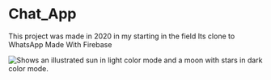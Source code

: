 # Chat_App
This project was made in 2020 in my starting in the field
Its clone to WhatsApp 
Made With Firebase

<picture>
  <source media="(prefers-color-scheme: dark)" srcset="https://upwork-usw2-prod-agora-file-storage.s3.us-west-2.amazonaws.com/profile/portfolio/thumbnail/a88f648dc61afbbb61e3b023506ba28b?response-content-disposition=inline%3B%20filename%3D"image_original"%3B%20filename%2A%3Dutf-8%27%27image_original&X-Amz-Security-Token=IQoJb3JpZ2luX2VjEOb%2F%2F%2F%2F%2F%2F%2F%2F%2F%2FwEaCXVzLXdlc3QtMiJHMEUCIC5d2WmVncQs2JaTYBCu6dJOjCTswQ3NYaH7Jo0du2axAiEAykHpvKgijw0ogvFrNQQKerxn3KufsCNJdwaCpc0jvK8qzQQIbxAAGgw3Mzk5MzkxNzM4MTkiDHSsx8I%2FZSEwMnF7nCqqBBZrRFEt%2FHYE2%2FoBH9m8USBP0aRjhY%2Fe%2Fe6h6BoSOCxnsd9yg3gOJfmb01jyuGXRcfDmSn3OKSHUFENtxfBDsLzc2Bto%2FamAmrOV%2Fhs6Th3Bm7N9PV8TbPIbKgV5bA1gUl3lXxyarYwU6o1pVsOH6lR6aXa%2FTruKIycrBX6lIYs8qHqvqEADawl8sva6vU%2BXaU3iIz9la7otXxwtoUfBNB5rh0uo%2B0OFJm4S6y1zWiHiB3MXlCxG8Y6Z6sU7d3YVNTHDY17398mlThlalPASw0766nk5t7S1BJItBX1SYGUnGgyOfJffi5%2FrvKvKydoFb5akENF8bGTTFNA5JQajsfeKjOzk811bRH7DZJVssOv14suvAxm2ZbfDW6KT8kUjpGBi69fHtyQEvobUGnOn65P2Cvsp1cBJJogruuJmuJwXXqkYRkgt3nyTbOqipIJLUa5v2F5F%2FphmQhlkaroqJNzXBrfufYiSGZRXNEU5nb3ATLaOpdkYKV3Ee%2Bg6kOtkcPR0vVk%2FMT%2FMVl3KCjVMm9URzbZU4MimgqZNXR0zaP44SxUXD484HiltwGJmEktfvEAunIv2Sylxd%2F0qVdYpduA%2Fm7U9FyzCh3XzOMjTPPSYDT90pRFGZ004Cn00snm%2BhidCEtOIWd4xmQVt%2B20gghLrf5M5Swx5QUcI3p1Pi81YhXm7cjLEwHJPqiikzEGYDgTJbtSzqXPa7SM0IGvqES%2FOaU4Xv7njpoFNMK6RwZgGOqcBZ0Ycw3I067oGPZQU6m%2Bb41mpkYOoPte6kt7QDNjbesIIZyFPTb51wGC2td85VzNfedpIFH3%2BscfaQSEq0uAVSAeVH5fsG6SnxvKYuhPNMmKgrX0mYYSxN8mMNmYRCBJpFW4KVnK08eb8CFMu%2BBJgPtuXeqNNz%2BSiGtCqmOR4gIOMwTDPd79GXZ590wJP1pSW%2BOMsEgk1QgoXZWseuhZSvJmRt2AKL%2Fs%3D&X-Amz-Algorithm=AWS4-HMAC-SHA256&X-Amz-Date=20220901T084124Z&X-Amz-SignedHeaders=host&X-Amz-Expires=899&X-Amz-Credential=ASIA2YR6PYW54RVEBY6A%2F20220901%2Fus-west-2%2Fs3%2Faws4_request&X-Amz-Signature=40cbcb6c39bc79095e47d76f7511e6739113d77c4ca330608abe03c6060f0140">
  <source media="(prefers-color-scheme: light)" srcset="https://upwork-usw2-prod-agora-file-storage.s3.us-west-2.amazonaws.com/profile/portfolio/thumbnail/a88f648dc61afbbb61e3b023506ba28b?response-content-disposition=inline%3B%20filename%3D"image_original"%3B%20filename%2A%3Dutf-8%27%27image_original&X-Amz-Security-Token=IQoJb3JpZ2luX2VjEOb%2F%2F%2F%2F%2F%2F%2F%2F%2F%2FwEaCXVzLXdlc3QtMiJHMEUCIC5d2WmVncQs2JaTYBCu6dJOjCTswQ3NYaH7Jo0du2axAiEAykHpvKgijw0ogvFrNQQKerxn3KufsCNJdwaCpc0jvK8qzQQIbxAAGgw3Mzk5MzkxNzM4MTkiDHSsx8I%2FZSEwMnF7nCqqBBZrRFEt%2FHYE2%2FoBH9m8USBP0aRjhY%2Fe%2Fe6h6BoSOCxnsd9yg3gOJfmb01jyuGXRcfDmSn3OKSHUFENtxfBDsLzc2Bto%2FamAmrOV%2Fhs6Th3Bm7N9PV8TbPIbKgV5bA1gUl3lXxyarYwU6o1pVsOH6lR6aXa%2FTruKIycrBX6lIYs8qHqvqEADawl8sva6vU%2BXaU3iIz9la7otXxwtoUfBNB5rh0uo%2B0OFJm4S6y1zWiHiB3MXlCxG8Y6Z6sU7d3YVNTHDY17398mlThlalPASw0766nk5t7S1BJItBX1SYGUnGgyOfJffi5%2FrvKvKydoFb5akENF8bGTTFNA5JQajsfeKjOzk811bRH7DZJVssOv14suvAxm2ZbfDW6KT8kUjpGBi69fHtyQEvobUGnOn65P2Cvsp1cBJJogruuJmuJwXXqkYRkgt3nyTbOqipIJLUa5v2F5F%2FphmQhlkaroqJNzXBrfufYiSGZRXNEU5nb3ATLaOpdkYKV3Ee%2Bg6kOtkcPR0vVk%2FMT%2FMVl3KCjVMm9URzbZU4MimgqZNXR0zaP44SxUXD484HiltwGJmEktfvEAunIv2Sylxd%2F0qVdYpduA%2Fm7U9FyzCh3XzOMjTPPSYDT90pRFGZ004Cn00snm%2BhidCEtOIWd4xmQVt%2B20gghLrf5M5Swx5QUcI3p1Pi81YhXm7cjLEwHJPqiikzEGYDgTJbtSzqXPa7SM0IGvqES%2FOaU4Xv7njpoFNMK6RwZgGOqcBZ0Ycw3I067oGPZQU6m%2Bb41mpkYOoPte6kt7QDNjbesIIZyFPTb51wGC2td85VzNfedpIFH3%2BscfaQSEq0uAVSAeVH5fsG6SnxvKYuhPNMmKgrX0mYYSxN8mMNmYRCBJpFW4KVnK08eb8CFMu%2BBJgPtuXeqNNz%2BSiGtCqmOR4gIOMwTDPd79GXZ590wJP1pSW%2BOMsEgk1QgoXZWseuhZSvJmRt2AKL%2Fs%3D&X-Amz-Algorithm=AWS4-HMAC-SHA256&X-Amz-Date=20220901T084124Z&X-Amz-SignedHeaders=host&X-Amz-Expires=899&X-Amz-Credential=ASIA2YR6PYW54RVEBY6A%2F20220901%2Fus-west-2%2Fs3%2Faws4_request&X-Amz-Signature=40cbcb6c39bc79095e47d76f7511e6739113d77c4ca330608abe03c6060f0140">
  <img alt="Shows an illustrated sun in light color mode and a moon with stars in dark color mode." src="https://upwork-usw2-prod-agora-file-storage.s3.us-west-2.amazonaws.com/profile/portfolio/thumbnail/a88f648dc61afbbb61e3b023506ba28b?response-content-disposition=inline%3B%20filename%3D"image_original"%3B%20filename%2A%3Dutf-8%27%27image_original&X-Amz-Security-Token=IQoJb3JpZ2luX2VjEOb%2F%2F%2F%2F%2F%2F%2F%2F%2F%2FwEaCXVzLXdlc3QtMiJHMEUCIC5d2WmVncQs2JaTYBCu6dJOjCTswQ3NYaH7Jo0du2axAiEAykHpvKgijw0ogvFrNQQKerxn3KufsCNJdwaCpc0jvK8qzQQIbxAAGgw3Mzk5MzkxNzM4MTkiDHSsx8I%2FZSEwMnF7nCqqBBZrRFEt%2FHYE2%2FoBH9m8USBP0aRjhY%2Fe%2Fe6h6BoSOCxnsd9yg3gOJfmb01jyuGXRcfDmSn3OKSHUFENtxfBDsLzc2Bto%2FamAmrOV%2Fhs6Th3Bm7N9PV8TbPIbKgV5bA1gUl3lXxyarYwU6o1pVsOH6lR6aXa%2FTruKIycrBX6lIYs8qHqvqEADawl8sva6vU%2BXaU3iIz9la7otXxwtoUfBNB5rh0uo%2B0OFJm4S6y1zWiHiB3MXlCxG8Y6Z6sU7d3YVNTHDY17398mlThlalPASw0766nk5t7S1BJItBX1SYGUnGgyOfJffi5%2FrvKvKydoFb5akENF8bGTTFNA5JQajsfeKjOzk811bRH7DZJVssOv14suvAxm2ZbfDW6KT8kUjpGBi69fHtyQEvobUGnOn65P2Cvsp1cBJJogruuJmuJwXXqkYRkgt3nyTbOqipIJLUa5v2F5F%2FphmQhlkaroqJNzXBrfufYiSGZRXNEU5nb3ATLaOpdkYKV3Ee%2Bg6kOtkcPR0vVk%2FMT%2FMVl3KCjVMm9URzbZU4MimgqZNXR0zaP44SxUXD484HiltwGJmEktfvEAunIv2Sylxd%2F0qVdYpduA%2Fm7U9FyzCh3XzOMjTPPSYDT90pRFGZ004Cn00snm%2BhidCEtOIWd4xmQVt%2B20gghLrf5M5Swx5QUcI3p1Pi81YhXm7cjLEwHJPqiikzEGYDgTJbtSzqXPa7SM0IGvqES%2FOaU4Xv7njpoFNMK6RwZgGOqcBZ0Ycw3I067oGPZQU6m%2Bb41mpkYOoPte6kt7QDNjbesIIZyFPTb51wGC2td85VzNfedpIFH3%2BscfaQSEq0uAVSAeVH5fsG6SnxvKYuhPNMmKgrX0mYYSxN8mMNmYRCBJpFW4KVnK08eb8CFMu%2BBJgPtuXeqNNz%2BSiGtCqmOR4gIOMwTDPd79GXZ590wJP1pSW%2BOMsEgk1QgoXZWseuhZSvJmRt2AKL%2Fs%3D&X-Amz-Algorithm=AWS4-HMAC-SHA256&X-Amz-Date=20220901T084124Z&X-Amz-SignedHeaders=host&X-Amz-Expires=899&X-Amz-Credential=ASIA2YR6PYW54RVEBY6A%2F20220901%2Fus-west-2%2Fs3%2Faws4_request&X-Amz-Signature=40cbcb6c39bc79095e47d76f7511e6739113d77c4ca330608abe03c6060f0140">
</picture>

